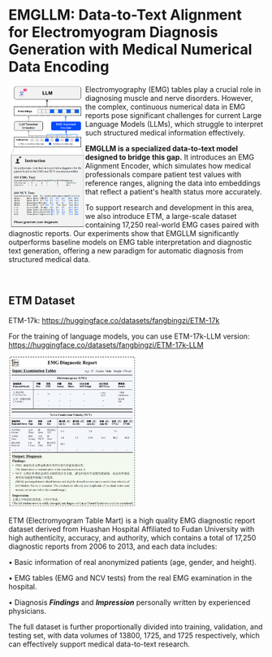 # EMGLLM: Data-to-Text Alignment for Electromyogram Diagnosis Generation with Medical Numerical Data Encoding

<img src="/figure/framework.jpg" alt="EMGLLM Framework" style="width:30%;" align="left" />

Electromyography (EMG) tables play a crucial role in diagnosing muscle and nerve disorders. However, the complex, continuous numerical data in EMG reports pose significant challenges for current Large Language Models (LLMs), which struggle to interpret such structured medical information effectively.

**EMGLLM is a specialized data-to-text model designed to bridge this gap.** It introduces an EMG Alignment Encoder, which simulates how medical professionals compare patient test values with reference ranges, aligning the data into embeddings that reflect a patient's health status more accurately.

To support research and development in this area, we also introduce ETM, a large-scale dataset containing 17,250 real-world EMG cases paired with diagnostic reports. Our experiments show that EMGLLM significantly outperforms baseline models on EMG table interpretation and diagnostic text generation, offering a new paradigm for automatic diagnosis from structured medical data.

<br clear="left"/>

## ETM Dataset

ETM-17k: https://huggingface.co/datasets/fangbingzi/ETM-17k

For the training of language models, you can use ETM-17k-LLM version: https://huggingface.co/datasets/fangbingzi/ETM-17k-LLM

<img src="/figure/data_example.jpg" alt="An EMG diagnostic report example in ETM" style="width:50%;" />



ETM (Electromyogram Table Mart) is a high quality EMG diagnostic report dataset derived from Huashan Hospital Affiliated to Fudan University with high authenticity, accuracy, and authority, which contains a total of 17,250 diagnostic reports from 2006 to 2013, and each data includes:

$\bullet$ Basic information of real anonymized patients (age, gender, and height).

$\bullet$ EMG tables (EMG and NCV tests) from the real EMG examination in the hospital.

$\bullet$ Diagnosis ***Findings*** and ***Impression*** personally written by experienced physicians.

The full dataset is further proportionally divided into training, validation, and testing set, with data volumes of 13800, 1725, and 1725 respectively, which can effectively support medical data-to-text research.


